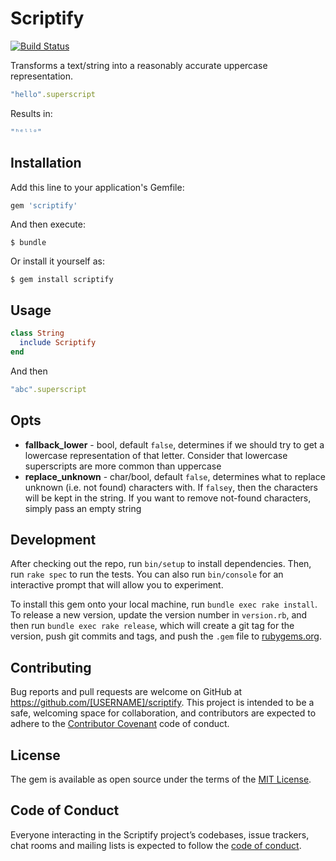 # Scriptify

[![Build Status](https://travis-ci.org/xnt/scriptify.svg?branch=master)](https://travis-ci.org/xnt/scriptify)

Transforms a text/string into a reasonably accurate uppercase representation.

```ruby
"hello".superscript
```

Results in:

```ruby
"ʰᵉˡˡᵒ"
```

## Installation

Add this line to your application's Gemfile:

```ruby
gem 'scriptify'
```

And then execute:

    $ bundle

Or install it yourself as:

    $ gem install scriptify

## Usage

```ruby
class String
  include Scriptify
end
```

And then

```ruby
"abc".superscript
```

## Opts

* **fallback_lower** - bool, default `false`, determines if we should try to get a lowercase
  representation of that letter. Consider that lowercase superscripts are more common than uppercase
* **replace_unknown** - char/bool, default `false`, determines what to replace unknown (i.e. not
  found) characters with. If `falsey`, then the characters will be kept in the string. If you want to
  remove not-found characters, simply pass an empty string

## Development

After checking out the repo, run `bin/setup` to install dependencies. Then, run `rake spec` to run the tests. You can also run `bin/console` for an interactive prompt that will allow you to experiment.

To install this gem onto your local machine, run `bundle exec rake install`. To release a new version, update the version number in `version.rb`, and then run `bundle exec rake release`, which will create a git tag for the version, push git commits and tags, and push the `.gem` file to [rubygems.org](https://rubygems.org).

## Contributing

Bug reports and pull requests are welcome on GitHub at https://github.com/[USERNAME]/scriptify. This project is intended to be a safe, welcoming space for collaboration, and contributors are expected to adhere to the [Contributor Covenant](http://contributor-covenant.org) code of conduct.

## License

The gem is available as open source under the terms of the [MIT License](https://opensource.org/licenses/MIT).

## Code of Conduct

Everyone interacting in the Scriptify project’s codebases, issue trackers, chat rooms and mailing lists is expected to follow the [code of conduct](https://github.com/[USERNAME]/scriptify/blob/master/CODE_OF_CONDUCT.md).
